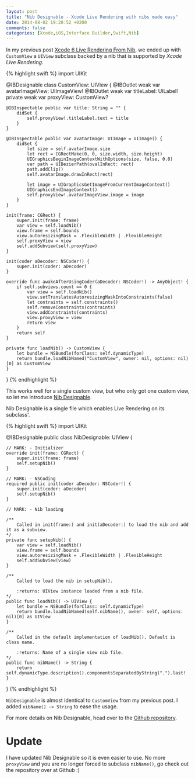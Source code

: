 ```yaml
---
layout: post
title: "Nib Designable - Xcode Live Rendering with nibs made easy"
date: 2014-08-02 19:20:52 +0200
comments: false
categories: [Xcode,iOS,Interface Builder,Swift,Nib]
---
```


In my previous post [Xcode 6 Live Rendering From Nib](http://justabeech.com/2014/07/27/xcode-6-live-rendering-from-nib/), we ended up with `CustomView` a `UIView` subclass backed by a nib that is supported by *Xcode Live Rendering*.

{% highlight swift %}
import UIKit

@IBDesignable
class CustomView: UIView {
    @IBOutlet weak var avatarImageView: UIImageView!
    @IBOutlet weak var titleLabel: UILabel!
    private weak var proxyView: CustomView?

    @IBInspectable public var title: String = "" {
        didSet {
            self.proxyView!.titleLabel.text = title
        }
    }

    @IBInspectable public var avatarImage: UIImage = UIImage() {
        didSet {
            let size = self.avatarImage.size
            let rect = CGRectMake(0, 0, size.width, size.height)
            UIGraphicsBeginImageContextWithOptions(size, false, 0.0)
            var path = UIBezierPath(ovalInRect: rect)
            path.addClip()
            self.avatarImage.drawInRect(rect)

            let image = UIGraphicsGetImageFromCurrentImageContext()
            UIGraphicsEndImageContext()
            self.proxyView!.avatarImageView.image = image
        }
    }

    init(frame: CGRect) {
        super.init(frame: frame)
        var view = self.loadNib()
        view.frame = self.bounds
        view.autoresizingMask = .FlexibleWidth | .FlexibleHeight
        self.proxyView = view
        self.addSubview(self.proxyView)
    }

    init(coder aDecoder: NSCoder!) {
        super.init(coder: aDecoder)
    }

    override func awakeAfterUsingCoder(aDecoder: NSCoder!) -> AnyObject! {
        if self.subviews.count == 0 {
            var view = self.loadNib()
            view.setTranslatesAutoresizingMaskIntoConstraints(false)
            let contraints = self.constraints()
            self.removeConstraints(contraints)
            view.addConstraints(contraints)
            view.proxyView = view
            return view
        }
        return self
    }

    private func loadNib() -> CustomView {
        let bundle = NSBundle(forClass: self.dynamicType)
        return bundle.loadNibNamed("CustomView", owner: nil, options: nil)[0] as CustomView
    }
}
{% endhighlight %}

This works well for a single custom view, but who only got one custom view, so let me introduce [Nib Designable](https://github.com/mbogh/NibDesignable).

<!-- more -->

Nib Designable is a single file which enables Live Rendering on its subclass'.

{% highlight swift %}
import UIKit

@IBDesignable
public class NibDesignable: UIView {

    // MARK: - Initializer
    override init(frame: CGRect) {
        super.init(frame: frame)
        self.setupNib()
    }

    // MARK: - NSCoding
    required public init(coder aDecoder: NSCoder!) {
        super.init(coder: aDecoder)
        self.setupNib()
    }

    // MARK: - Nib loading

    /**
        Called in init(frame:) and init(aDecoder:) to load the nib and add it as a subview.
    */
    private func setupNib() {
        var view = self.loadNib()
        view.frame = self.bounds
        view.autoresizingMask = .FlexibleWidth | .FlexibleHeight
        self.addSubview(view)
    }

    /**
        Called to load the nib in setupNib().

        :returns: UIView instance loaded from a nib file.
    */
    public func loadNib() -> UIView {
        let bundle = NSBundle(forClass: self.dynamicType)
        return bundle.loadNibNamed(self.nibName(), owner: self, options: nil)[0] as UIView
    }

    /**
        Called in the default implementation of loadNib(). Default is class name.

        :returns: Name of a single view nib file.
    */
    public func nibName() -> String {
        return self.dynamicType.description().componentsSeparatedByString(".").last!
    }
}
{% endhighlight %}

`NibDesignable` is almost identical to `CustomView` from my previous post.
I added `nibName() -> String` to ease the usage.

For more details on Nib Designable, head over to the [Github repository](https://github.com/mbogh/NibDesignable).

# Update
I have updated Nib Designable so it is even easier to use.
No more `proxyView` and you are no longer forced to subclass `nibName()`, go check out the repository over at Github :)
